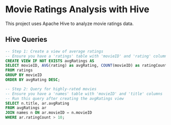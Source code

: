 # Movie Ratings Analysis with Hive

This project uses Apache Hive to analyze movie ratings data.

## Hive Queries

```sql
-- Step 1: Create a view of average ratings
-- Ensure you have a 'ratings' table with 'movieID' and 'rating' columns
CREATE VIEW IF NOT EXISTS avgRatings AS
SELECT movieID, AVG(rating) as avgRating, COUNT(movieID) as ratingCount
FROM ratings
GROUP BY movieID
ORDER BY avgRating DESC;

-- Step 2: Query for highly-rated movies
-- Ensure you have a 'names' table with 'movieID' and 'title' columns
-- Run this query after creating the avgRatings view
SELECT n.title, ar.avgRating
FROM avgRatings ar
JOIN names n ON ar.movieID = n.movieID
WHERE ar.ratingCount > 10;